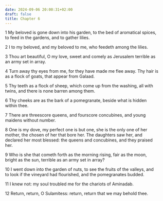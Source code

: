 ```yaml
---
date: 2024-09-06 20:00:31+02:00
draft: false
title: Chapter 6
---
```




1 My beloved is gone down into his garden, to the bed of aromatical spices, to feed in the gardens, and to gather lilies.

2 I to my beloved, and my beloved to me, who feedeth among the lilies.

3 Thou art beautiful, O my love, sweet and comely as Jerusalem terrible as an army set in array.

4 Turn away thy eyes from me, for they have made me flee away. Thy hair is as a flock of goats, that appear from Galaad.

5 Thy teeth as a flock of sheep, which come up from the washing, all with twins, and there is none barren among them.

6 Thy cheeks are as the bark of a pomegranate, beside what is hidden within thee.

7 There are threescore queens, and fourscore concubines, and young maidens without number.

8 One is my dove, my perfect one is but one, she is the only one of her mother, the chosen of her that bore her. The daughters saw her, and declared her most blessed: the queens and concubines, and they praised her.

9 Who is she that cometh forth as the morning rising, fair as the moon, bright as the sun, terrible as an army set in array?

10 I went down into the garden of nuts, to see the fruits of the valleys, and to look if the vineyard had flourished, and the pomegranates budded.

11 I knew not: my soul troubled me for the chariots of Aminadab.

12 Return, return, O Sulamitess: return, return that we may behold thee.

